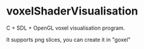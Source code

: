 # voxelShaderVisualisation
C + SDL + OpenGL voxel visualisation program.

It supports png slices, you can create it in "goxel"
